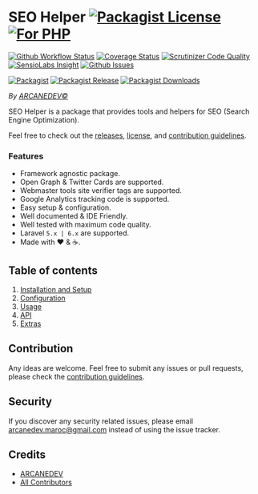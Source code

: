 # SEO Helper [![Packagist License][badge_license]](LICENSE.md) [![For PHP][badge_php]][link-github-repo]

[![Github Workflow Status][badge_build]][link-github-status]
[![Coverage Status][badge_coverage]][link-scrutinizer]
[![Scrutinizer Code Quality][badge_quality]][link-scrutinizer]
[![SensioLabs Insight][badge_insight]][link-insight]
[![Github Issues][badge_issues]][link-github-issues]

[![Packagist][badge_package]][link-packagist]
[![Packagist Release][badge_release]][link-packagist]
[![Packagist Downloads][badge_downloads]][link-packagist]

*By [ARCANEDEV&copy;](http://www.arcanedev.net/)*

SEO Helper is a package that provides tools and helpers for SEO (Search Engine Optimization).

Feel free to check out the [releases](https://github.com/ARCANEDEV/SEO-Helper/releases), [license](LICENSE.md), and [contribution guidelines](CONTRIBUTING.md).

### Features

  * Framework agnostic package.
  * Open Graph &amp; Twitter Cards are supported.
  * Webmaster tools site verifier tags are supported.
  * Google Analytics tracking code is supported.
  * Easy setup &amp; configuration.
  * Well documented &amp; IDE Friendly.
  * Well tested with maximum code quality.
  * Laravel `5.x | 6.x` are supported.
  * Made with :heart: &amp; :coffee:.

## Table of contents

  1. [Installation and Setup](_docs/1-Installation-and-Setup.md)
  2. [Configuration](_docs/2-Configuration.md)
  3. [Usage](_docs/3-Usage.md)
  4. [API](_docs/4-API.md)
  5. [Extras](_docs/5-Extras.md)

## Contribution

Any ideas are welcome. Feel free to submit any issues or pull requests, please check the [contribution guidelines](CONTRIBUTING.md).

## Security

If you discover any security related issues, please email arcanedev.maroc@gmail.com instead of using the issue tracker.

## Credits

- [ARCANEDEV][link-author]
- [All Contributors][link-contributors]

[badge_php]:          https://img.shields.io/badge/PHP-Framework%20agnostic-4F5B93.svg?style=flat-square
[badge_license]:      https://img.shields.io/packagist/l/arcanedev/seo-helper.svg?style=flat-square
[badge_build]:        https://img.shields.io/github/workflow/status/ARCANEDEV/SEO-Helper/run-tests?style=flat-square
[badge_coverage]:     https://img.shields.io/scrutinizer/coverage/g/ARCANEDEV/SEO-Helper.svg?style=flat-square
[badge_quality]:      https://img.shields.io/scrutinizer/g/ARCANEDEV/SEO-Helper.svg?style=flat-square
[badge_insight]:      https://img.shields.io/sensiolabs/i/73e1a779-7ca7-4a75-b6d3-452d7852187e.svg?style=flat-square
[badge_issues]:       https://img.shields.io/github/issues/ARCANEDEV/SEO-Helper.svg?style=flat-square
[badge_package]:      https://img.shields.io/badge/package-arcanedev/seo--helper-blue.svg?style=flat-square
[badge_release]:      https://img.shields.io/packagist/v/arcanedev/seo-helper.svg?style=flat-square
[badge_downloads]:    https://img.shields.io/packagist/dt/arcanedev/seo-helper.svg?style=flat-square

[link-author]:        https://github.com/arcanedev-maroc
[link-github-repo]:   https://github.com/ARCANEDEV/SEO-Helper
[link-github-status]: https://github.com/ARCANEDEV/SEO-Helper/actions
[link-github-issues]: https://github.com/ARCANEDEV/SEO-Helper/issues
[link-contributors]:  https://github.com/ARCANEDEV/SEO-Helper/graphs/contributors
[link-packagist]:     https://packagist.org/packages/arcanedev/seo-helper
[link-scrutinizer]:   https://scrutinizer-ci.com/g/ARCANEDEV/SEO-Helper/?branch=master
[link-insight]:       https://insight.sensiolabs.com/projects/73e1a779-7ca7-4a75-b6d3-452d7852187e
